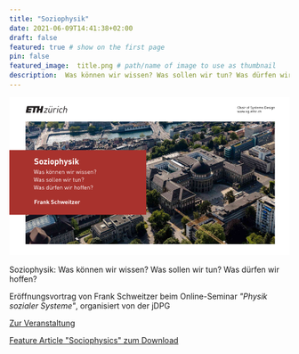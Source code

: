 ```yaml
---
title: "Soziophysik"
date: 2021-06-09T14:41:38+02:00
draft: false
featured: true # show on the first page
pin: false
featured_image:  title.png # path/name of image to use as thumbnail
description:  Was können wir wissen? Was sollen wir tun? Was dürfen wir hoffen? Eröffnungsvortrag ... # short text, used in cards and for previews
---
```


<!-- Write your content here -->

![blind](title.png)

Soziophysik: Was können wir wissen? Was sollen wir tun? Was dürfen wir hoffen?

Eröffnungsvortrag von Frank Schweitzer beim Online-Seminar *"Physik sozialer Systeme"*, organisiert von der jDPG

[Zur Veranstaltung](https://www.dpg-physik.de/veranstaltungen/2021/wochenendseminar-physik-sozialer-systeme-online)

[Feature Article "Sociophysics" zum Download](https://doi.org/10.1063/PT.3.3845)
